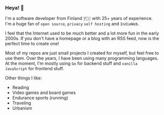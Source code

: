 ### Heya! 👋

I'm a software developer from Finland 🇫🇮 with 25+ years of experience. I'm a huge fan of `open source`, `privacy` `self hosting` and `IndieWeb`.

I feel that the Internet used to be much better and a lot more fun in the early 2000s. If you don't have a homepage or a blog with an RSS feed, now is the perfect time to create one!

Most of my repos are just small projects I created for myself, but feel free to use them. Over the years, I have been using many programming languages. At the moment, I'm mostly using `Go` for backend stuff and `vanilla JavaScript` for frontend stuff.

Other things I like:
- Reading
- Video games and board games
- Endurance sports (running)
- Traveling
- Urbanism
